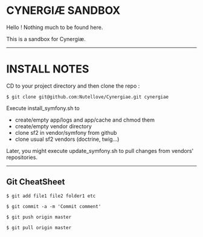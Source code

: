 CYNERGIÆ SANDBOX
================

Hello !
Nothing much to be found here.

This is a sandbox for Cynergiæ.

--------------------------------------------------------------------------------

INSTALL NOTES
=============

CD to your project directory and then clone the repo :

    $ git clone git@github.com:Nutellove/Cynergiae.git cynergiae

Execute install_symfony.sh to

* create/empty app/logs and app/cache and chmod them
* create/empty vendor directory
* clone sf2 in vendor/symfony from github
* clone usual sf2 vendors (doctrine, twig...)


Later, you might execute update_symfony.sh to pull changes from vendors' repositories.

--------------------------------------------------------------------------------

Git CheatSheet
--------------

    $ git add file1 file2 folder1 etc
    
    $ git commit -a -m 'Commit comment'
    
    $ git push origin master
    
    $ git pull origin master
